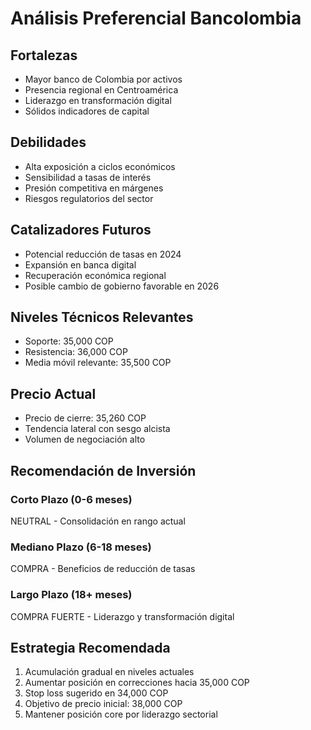 # Análisis Preferencial Bancolombia

## Fortalezas

- Mayor banco de Colombia por activos
- Presencia regional en Centroamérica
- Liderazgo en transformación digital
- Sólidos indicadores de capital

## Debilidades

- Alta exposición a ciclos económicos
- Sensibilidad a tasas de interés
- Presión competitiva en márgenes
- Riesgos regulatorios del sector

## Catalizadores Futuros

- Potencial reducción de tasas en 2024
- Expansión en banca digital
- Recuperación económica regional
- Posible cambio de gobierno favorable en 2026

## Niveles Técnicos Relevantes

- Soporte: 35,000 COP
- Resistencia: 36,000 COP
- Media móvil relevante: 35,500 COP

## Precio Actual

- Precio de cierre: 35,260 COP
- Tendencia lateral con sesgo alcista
- Volumen de negociación alto

## Recomendación de Inversión

### Corto Plazo (0-6 meses)

NEUTRAL - Consolidación en rango actual

### Mediano Plazo (6-18 meses)

COMPRA - Beneficios de reducción de tasas

### Largo Plazo (18+ meses)

COMPRA FUERTE - Liderazgo y transformación digital

## Estrategia Recomendada

1. Acumulación gradual en niveles actuales
2. Aumentar posición en correcciones hacia 35,000 COP
3. Stop loss sugerido en 34,000 COP
4. Objetivo de precio inicial: 38,000 COP
5. Mantener posición core por liderazgo sectorial
